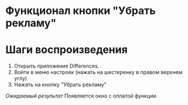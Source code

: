 # Функционал кнопки "Убрать рекламу"

# Шаги воспроизведения
1. Открыть приложение Differences.
2. Войти в меню настроек (нажать на шестеренку в правом верхнем углу)
3. Нажать на кнопку "Убрать рекламу"
   
*Ожидаемый результат* Появляется окно с оплатой функции.